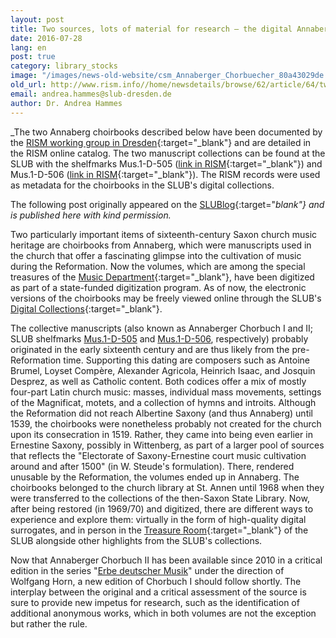 ```yaml
---
layout: post
title: Two sources, lots of material for research – the digital Annaberger Chorbücher
date: 2016-07-28
lang: en
post: true
category: library_stocks
image: "/images/news-old-website/csm_Annaberger_Chorbuecher_80a43029de.jpg"
old_url: http://www.rism.info//home/newsdetails/browse/62/article/64/two-sources-lots-of-material-for-research-the-digital-annaberger-chorbuecher.html
email: andrea.hammes@slub-dresden.de
author: Dr. Andrea Hammes
---
```


_The two Annaberg choirbooks described below have been documented by the [RISM working group in Dresden](http://de.rism.info/de/home.html){:target="_blank"} and are detailed in the RISM online catalog. The two manuscript collections can be found at the SLUB with the shelfmarks Mus.1-D-505 ([link in RISM](https://opac.rism.info/search?View=rism&callno=Mus.1-D-505){:target="_blank"}) and Mus.1-D-506 ([link in RISM](https://opac.rism.info/search?View=rism&callno=Mus.1-D-506){:target="_blank"}). The RISM records were used as metadata for the choirbooks in the SLUB's digital collections.

The following post originally appeared on the [SLUBlog](http://blog.slub-dresden.de/beitrag/2016/07/19/zwei-quellen-viel-futter-fuer-die-forschung-annaberger-chorbuecher-digital/){:target="_blank"} and is published here with kind permission._


Two particularly important items of sixteenth-century Saxon church music heritage are choirbooks from Annaberg, which were manuscripts used in the church that offer a fascinating glimpse into the cultivation of music during the Reformation. Now the volumes, which are among the special treasures of the [Music Department](http://www.slub-dresden.de/sammlungen/musik/){:target="_blank"}, have been digitized as part of a state-funded digitization program. As of now, the electronic versions of the choirbooks may be freely viewed online through the SLUB's [Digital Collections](http://digital.slub-dresden.de/kollektionen/){:target="_blank"}.

The collective manuscripts (also known as Annaberger Chorbuch I and II; SLUB shelfmarks [Mus.1-D-505](http://digital.slub-dresden.de/werkansicht/dlf/168387/1/) and [Mus.1-D-506](http://digital.slub-dresden.de/werkansicht/dlf/168388/1/), respectively) probably originated in the early sixteenth century and are thus likely from the pre-Reformation time. Supporting this dating are composers such as Antoine Brumel, Loyset Compère, Alexander Agricola, Heinrich Isaac, and Josquin Desprez, as well as Catholic content. Both codices offer a mix of mostly four-part Latin church music: masses, individual mass movements, settings of the Magnificat, motets, and a collection of hymns and introits. Although the Reformation did not reach Albertine Saxony (and thus Annaberg) until 1539, the choirbooks were nonetheless probably not created for the church upon its consecration in 1519. Rather, they came into being even earlier in Ernestine Saxony, possibly in Wittenberg, as part of a larger pool of sources that reflects the "Electorate of Saxony-Ernestine court music cultivation around and after 1500" (in W. Steude's formulation). There, rendered unusable by the Reformation, the volumes ended up in Annaberg. The choirbooks belonged to the church library at St. Annen until 1968 when they were transferred to the collections of the then-Saxon State Library. Now, after being restored (in 1969/70) and digitized, there are different ways to experience and explore them: virtually in the form of high-quality digital surrogates, and in person in the [Treasure Room](http://www.slub-dresden.de/ueber-uns/buchmuseum/virtuelle-schatzkammer/vitrinenueberblick/vitrine-xiii/){:target="_blank"} of the SLUB alongside other highlights from the SLUB's collections.

Now that Annaberger Chorbuch II has been available since 2010 in a critical edition in the series "[Erbe deutscher Musik](http://www.uni-regensburg.de/Fakultaeten/phil_Fak_I/Musikwissenschaft/EDM/EdM-Inhalte.html)" under the direction of Wolfgang Horn, a new edition of Chorbuch I should follow shortly. The interplay between the original and a critical assessment of the source is sure to provide new impetus for research, such as the identification of additional anonymous works, which in both volumes are not the exception but rather the rule.


